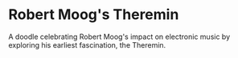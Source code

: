 Robert Moog's Theremin
=================

A doodle celebrating Robert Moog's impact on electronic music by exploring his earliest fascination, the Theremin.


